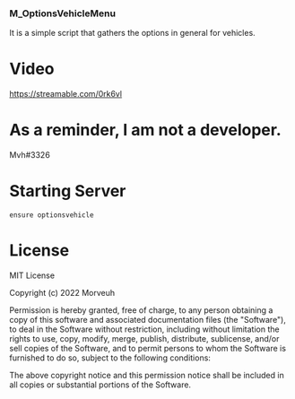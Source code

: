 ### M_OptionsVehicleMenu
It is a simple script that gathers the options in general for vehicles.

# Video
https://streamable.com/0rk6vl

# As a reminder, I am not a developer.
Mvh#3326

# Starting Server
```
ensure optionsvehicle
```
# License
MIT License

Copyright (c) 2022 Morveuh

Permission is hereby granted, free of charge, to any person obtaining a copy
of this software and associated documentation files (the "Software"), to deal
in the Software without restriction, including without limitation the rights
to use, copy, modify, merge, publish, distribute, sublicense, and/or sell
copies of the Software, and to permit persons to whom the Software is
furnished to do so, subject to the following conditions:

The above copyright notice and this permission notice shall be included in all
copies or substantial portions of the Software.
